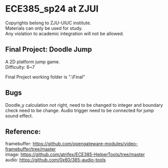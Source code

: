 # ECE385_sp24 at ZJUI
Copyrights belong to ZJU-UIUC institute.  
Materials can only be used for study.  
Any violation to academic integration will not be allowed.  

## Final Project: Doodle Jump
A 2D platform jump game.  
Difficulty: 6~7

Final Project working folder is ".\Final"

## Bugs
Doodle_y calculation not right, need to be changed to integer and boundary check need to be change.
Audio trigger need to be connected for jump sound effect.



## Reference:  
framebuffer: https://github.com/opengateware-modules/video-framebuffer/tree/master  
image: https://github.com/atrifex/ECE385-HelperTools/tree/master  
audio: https://github.com/0x60/385-audio-tools  
